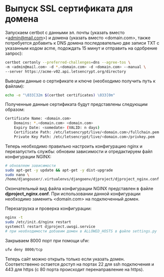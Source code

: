 # Выпуск SSL сертификата для домена

Запускаем certbot с данными эл. почты \(указать вместо &lt;admin@mail.com&gt;\) и домена \(указать вместо &lt;domain.com&gt;, также потребуется добавить к DNS домена последовательно две записи TXT с указанным кодом acme, подождать 15 минут и отправить на одобрение запрос\):

```bash
certbot certonly --preferred-challenges=dns --agree-tos \
-m <admin@mail.com> -d *.<domain.com> -d <domain.com> --manual \
--server https://acme-v02.api.letsencrypt.org/directory
```

Выводим данные о сертификате и ключе \(необходимо получить путь к файлам\):

```bash
echo -e "\033[32m $(certbot certificates) \033[0m"
```

Полученные данные сертификата будут представлены следующим образом:

```bash
Certificate Name: <domain.com>
    Domains: *.<domain.com> <domain.com>
    Expiry Date: <somedate> (VALID: n days)
    Certificate Path: /etc/letsencrypt/live/<domain.com>/fullchain.pem
    Private Key Path: /etc/letsencrypt/live/<domain.com>/privkey.pem
```

Теперь необходимо правильно настроить конфигурацию nginx и перезапустить службы: обновим зависимости и отредактируем файл конфигурации NGINX:

```bash
# обновляем зависимости
sudo apt-get -y update && apt-get -y dist-upgrade
sudo nano \
/home/djangouser/.virtualenvs/djangoenv/djproject/djproject_nginx.conf
```

Окончательный вид файла конфигурации NGINX представлен в файле **djproject\_nginx.conf**. При использовании данной конфигурации необходимо заменить &lt;domain.com&gt; на подключенный домен.

Перезагрузка и проверка конфигурации:

```bash
nginx -t
sudo /etc/init.d/nginx restart
systemctl restart djproject.uwsgi.service
# при необходимости добавим домен в ALLOWED_HOSTS в файле settings.py
```

Закрываем 8000 порт при помощи ufw:

```bash
ufw deny 8000/tcp
```

Теперь сайт можно открыть только если указать домен. Соответственно остается доступ на портах 22 для ssh подключения и 443 для https \(с 80 порта происходит перенаправление на https\).


